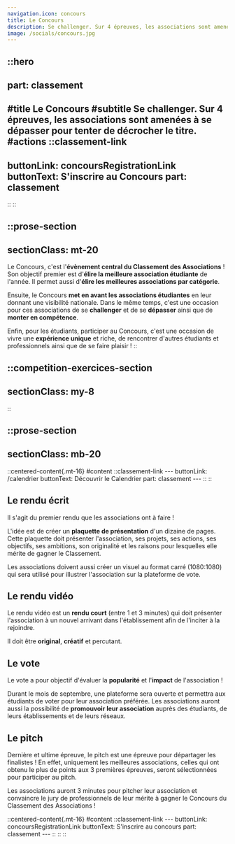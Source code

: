 ```yaml
---
navigation.icon: concours
title: Le Concours
description: Se challenger.​ ​Sur 4 épreuves, les associations sont amenées à se dépasser pour tenter de décrocher le titre.
image: /socials/concours.jpg
---
```


::hero
---
part: classement
---
#title
Le Concours
#subtitle
Se challenger.​ ​Sur 4 épreuves, les associations sont amenées à se dépasser pour tenter de décrocher le titre.
#actions
  ::classement-link
  ---
  buttonLink: concoursRegistrationLink
  buttonText: S'inscrire au Concours
  part: classement
  ---
  ::
::

::prose-section
---
sectionClass: mt-20
---

Le Concours, c'est l'**évènement central du Classement des Associations** ! Son objectif premier est d'**élire la meilleure association étudiante** de l'année. Il permet aussi d'**élire les meilleures associations par catégorie**.

<!-- Cette année, nous avons les catégories suivantes : -->

Ensuite, le Concours **met en avant les associations étudiantes** en leur donnant une visibilité nationale. Dans le même temps, c'est une occasion pour ces associations de se **challenger** et de se **dépasser** ainsi que de **monter en compétence**.

Enfin, pour les étudiants, participer au Concours, c'est une occasion de vivre une **expérience unique** et riche, de rencontrer d'autres étudiants et professionnels ainsi que de se faire plaisir !
::

::competition-exercices-section
---
sectionClass: my-8
---
::

::prose-section
---
sectionClass: mb-20
---
  ::centered-content{.mt-16}
  #content
    ::classement-link
    ---
    buttonLink: /calendrier
    buttonText: Découvrir le Calendrier
    part: classement
    ---
    ::
  ::

## Le rendu écrit

Il s'agit du premier rendu que les associations ont à faire !

L'idée est de créer un **plaquette de présentation** d'un dizaine de pages. Cette plaquette doit présenter l'association, ses projets, ses actions, ses objectifs, ses ambitions, son originalité et les raisons pour lesquelles elle mérite de gagner le Classement.

Les associations doivent aussi créer un visuel au format carré (1080:1080) qui sera utilisé pour illustrer l'association sur la plateforme de vote.

## Le rendu vidéo

Le rendu vidéo est un **rendu court** (entre 1 et 3 minutes) qui doit présenter l'association à un nouvel arrivant dans l'établissement afin de l'inciter à la rejoindre.

Il doit être **original**, **créatif** et percutant.
## Le vote

Le vote a pour objectif d'évaluer la **popularité** et l'**impact** de l'association !

Durant le mois de septembre, une plateforme sera ouverte et permettra aux étudiants de voter pour leur association préférée. Les associations auront aussi la possibilité de **promouvoir leur association** auprès des étudiants, de leurs établissements et de leurs réseaux.

## Le pitch

Dernière et ultime épreuve, le pitch est une épreuve pour départager les finalistes ! En effet, uniquement les meilleures associations, celles qui ont obtenu le plus de points aux 3 premières épreuves, seront sélectionnées pour participer au pitch. 

Les associations auront 3 minutes pour pitcher leur association et convaincre le jury de professionnels de leur mérite à gagner le Concours du Classement des Associations !

  ::centered-content{.mt-16}
  #content
    ::classement-link
    ---
    buttonLink: concoursRegistrationLink
    buttonText: S'inscrire au concours
    part: classement
    ---
    ::
  ::
::
